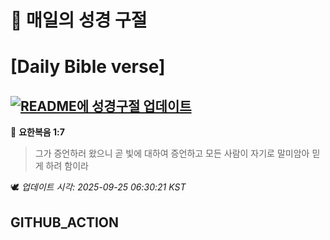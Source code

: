 # 🙏 매일의 성경 구절
# [Daily Bible verse]
## [![README에 성경구절 업데이트](https://github.com/DONGSUKA/first_test/actions/workflows/update-readme-bible.yml/badge.svg)](https://github.com/DONGSUKA/first_test/actions/workflows/update-readme-bible.yml)
<!-- START_BIBLE_VERSE -->
📖 **요한복음 1:7**
> 그가 증언하러 왔으니 곧 빛에 대하여 증언하고 모든 사람이 자기로 말미암아 믿게 하려 함이라

🕊️ _업데이트 시각: 2025-09-25 06:30:21 KST_
  <!-- END_BIBLE_VERSE -->
## GITHUB_ACTION
